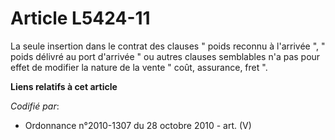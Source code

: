 # Article L5424-11

La seule insertion dans le contrat des clauses " poids reconnu à l'arrivée ", " poids délivré au port d'arrivée " ou autres
clauses semblables n'a pas pour effet de modifier la nature de la vente " coût, assurance, fret ".

**Liens relatifs à cet article**

_Codifié par_:

  - Ordonnance n°2010-1307 du 28 octobre 2010 - art. (V)
